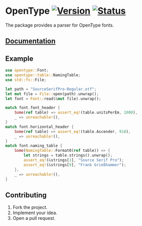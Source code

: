 # OpenType [![Version][version-img]][version-url] [![Status][status-img]][status-url]

The package provides a parser for OpenType fonts.

## [Documentation][doc]

## Example

```rust
use opentype::Font;
use opentype::table::NamingTable;
use std::fs::File;

let path = "SourceSerifPro-Regular.otf";
let mut file = File::open(path).unwrap();
let font = Font::read(&mut file).unwrap();

match font.font_header {
    Some(ref table) => assert_eq!(table.unitsPerEm, 1000),
    _ => unreachable!(),
}
match font.horizontal_header {
    Some(ref table) => assert_eq!(table.Ascender, 918),
    _ => unreachable!(),
}
match font.naming_table {
    Some(NamingTable::Format0(ref table)) => {
        let strings = table.strings().unwrap();
        assert_eq!(&strings[1], "Source Serif Pro");
        assert_eq!(&strings[9], "Frank Grießhammer");
    },
    _ => unreachable!(),
}
```

## Contributing

1. Fork the project.
2. Implement your idea.
3. Open a pull request.

[version-img]: http://stainless-steel.github.io/images/crates.svg
[version-url]: https://crates.io/crates/opentype
[status-img]: https://travis-ci.org/stainless-steel/opentype.svg?branch=master
[status-url]: https://travis-ci.org/stainless-steel/opentype
[doc]: https://stainless-steel.github.io/opentype
